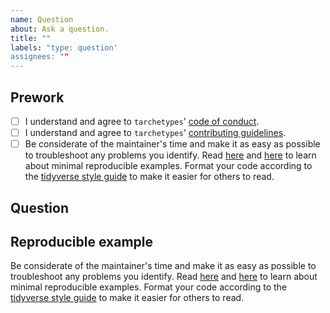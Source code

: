 ```yaml
---
name: Question
about: Ask a question.
title: ""
labels: "type: question'
assignees: ""
---
```


## Prework

* [ ] I understand and agree to `tarchetypes`' [code of conduct](https://github.com/wlandau/tarchetypes/blob/master/CODE_OF_CONDUCT.md).
* [ ] I understand and agree to `tarchetypes`' [contributing guidelines](https://github.com/wlandau/tarchetypes/blob/master/CONTRIBUTING.md).
* [ ] Be considerate of the maintainer's time and make it as easy as possible to troubleshoot any problems you identify. Read [here](https://stackoverflow.com/questions/5963269/how-to-make-a-great-r-reproducible-example) and [here](https://www.tidyverse.org/help/) to learn about minimal reproducible examples. Format your code according to the [tidyverse style guide](https://style.tidyverse.org/) to make it easier for others to read.

## Question

## Reproducible example

Be considerate of the maintainer's time and make it as easy as possible to troubleshoot any problems you identify. Read [here](https://stackoverflow.com/questions/5963269/how-to-make-a-great-r-reproducible-example) and [here](https://www.tidyverse.org/help/) to learn about minimal reproducible examples. Format your code according to the [tidyverse style guide](https://style.tidyverse.org/) to make it easier for others to read.
